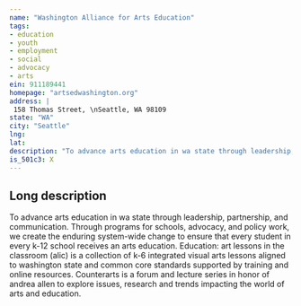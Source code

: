```yaml
---
name: "Washington Alliance for Arts Education"
tags:
- education
- youth
- employment
- social
- advocacy
- arts
ein: 911189441
homepage: "artsedwashington.org"
address: |
 158 Thomas Street, \nSeattle, WA 98109
state: "WA"
city: "Seattle"
lng: 
lat: 
description: "To advance arts education in wa state through leadership, partnership, and communication. Through programs for schools, advocacy, and policy work, we create the enduring system-wide change to ensure that every student in every k-12 school receives an arts education. "
is_501c3: X
---
```


## Long description

To advance arts education in wa state through leadership, partnership, and communication. Through programs for schools, advocacy, and policy work, we create the enduring system-wide change to ensure that every student in every k-12 school receives an arts education. Education: art lessons in the classroom (alic) is a collection of k-6 integrated visual arts lessons aligned to washington state and common core standards supported by training and online resources. Counterarts is a forum and lecture series in honor of andrea allen to explore issues, research and trends impacting the world of arts and education. 
